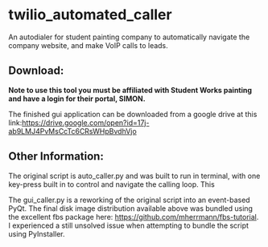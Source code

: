 # twilio_automated_caller
An autodialer for student painting company to automatically navigate the company website, and make VoIP calls to leads.


## Download:

**Note to use this tool you must be affiliated with Student Works painting and have a login for their portal, SIMON.**

The finished gui application can be downloaded from a google drive at this link:https://drive.google.com/open?id=17j-ab9LMJ4PvMsCcTc6CRsWHpBvdhVjo

## Other Information:
The original script is auto_caller.py and was built to run in terminal, with one key-press built in to control and navigate the calling loop. This 

The gui_caller.py is a reworking of the original script into an event-based PyQt. The final disk image distribution available above was bundled using the excellent fbs package here: https://github.com/mherrmann/fbs-tutorial. I experienced a still unsolved issue when attempting to bundle the script using PyInstaller.



